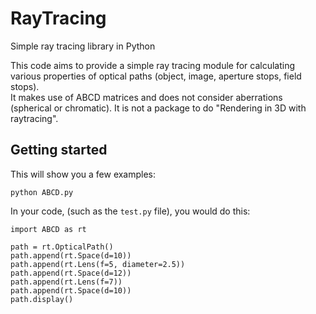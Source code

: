# RayTracing
Simple ray tracing library in Python

This code aims to provide a simple ray tracing module for calculating various properties of optical paths (object, image, aperture stops, field stops).  
It makes use of ABCD matrices and does not consider aberrations (spherical or chromatic). It is not a package to do "Rendering in 3D with raytracing".  

## Getting started
This will show you a few examples:
```
python ABCD.py
```

In your code, (such as the `test.py` file), you would do this:

```
import ABCD as rt

path = rt.OpticalPath()
path.append(rt.Space(d=10))
path.append(rt.Lens(f=5, diameter=2.5))
path.append(rt.Space(d=12))
path.append(rt.Lens(f=7))
path.append(rt.Space(d=10))
path.display()
```


